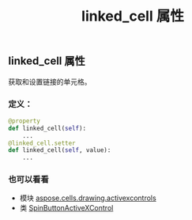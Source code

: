 ﻿---
title: linked_cell 属性
second_title: Aspose.Cells for Python via .NET API 参考文献
description:
type: docs
weight: 140
url: /zh/python-net/aspose.cells.drawing.activexcontrols/spinbuttonactivexcontrol/linked_cell/
is_root: false
---
## linked_cell 属性

获取和设置链接的单元格。
### 定义：
```python
@property
def linked_cell(self):
    ...
@linked_cell.setter
def linked_cell(self, value):
    ...
```

### 也可以看看
* 模块 [aspose.cells.drawing.activexcontrols](../../)
* 类 [SpinButtonActiveXControl](/cells/zh/python-net/aspose.cells.drawing.activexcontrols/spinbuttonactivexcontrol)
